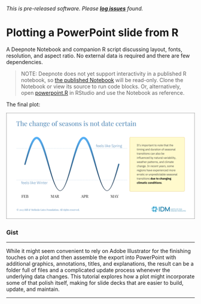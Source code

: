 ###### This is pre-released software. Please **[log issues](/issues)** found.
# Plotting a PowerPoint slide from R
A Deepnote Notebook and companion R script discussing layout, fonts, resolution, and aspect ratio. No external data is required and there are few dependencies.

> NOTE: Deepnote does not yet support interactivity in a published R notebook, so [the published Notebook](https://deepnote.com/@idm/Plotting-Slides-82383a2c-6fa0-4827-a165-fc12a03e17b5) will be read-only. Clone the Notebook or view its source to run code blocks. Or, alternatively, open [powerpoint.R](powerpoint.R) in RStudio and use the Notebook as reference.

The final plot:

![The released design.](output/powerpoint_fig_01.png)

### Gist

***

While it might seem convenient to rely on Adobe Illustrator for the finishing touches on a plot and then assemble the export into PowerPoint with additional graphics, annotations, titles, and explanations, the result can be a folder full of files and a complicated update process whenever the underlying data changes. This tutorial explores how a plot might incorporate some of that polish itself, making for slide decks that are easier to build, update, and maintain.

***
